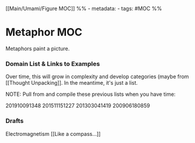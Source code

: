 [[Main/Umami/Figure MOC]]
%% - metadata:
	- tags: #MOC %% 
# Metaphor MOC
Metaphors paint a picture. 

### Domain List & Links to Examples
Over time, this will grow in complexity and develop categories (maybe from [[Thought Unpacking]]. In the meantime, it's just a list.

NOTE: Pull from and compile these previous lists when you have time:

201910091348
201511151227
201303041419
200906180859


### Drafts
Electromagnetism [[Like a compass...]] 

